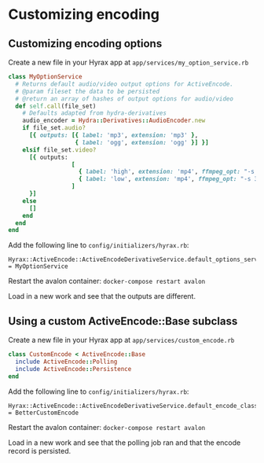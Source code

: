 # Customizing encoding

## Customizing encoding options

Create a new file in your Hyrax app at `app/services/my_option_service.rb`
```ruby
class MyOptionService
  # Returns default audio/video output options for ActiveEncode.
  # @param fileset the data to be persisted
  # @return an array of hashes of output options for audio/video
  def self.call(file_set)
    # Defaults adapted from hydra-derivatives
    audio_encoder = Hydra::Derivatives::AudioEncoder.new
    if file_set.audio?
      [{ outputs: [{ label: 'mp3', extension: 'mp3' },
                   { label: 'ogg', extension: 'ogg' }] }]
    elsif file_set.video?
      [{ outputs:
                  [
                    { label: 'high', extension: 'mp4', ffmpeg_opt: "-s 640x480 -g 30 -b:v 700k -ac 2 -ab 96k -ar 44100 -vcodec libx264 -acodec #{audio_encoder.audio_encoder}" },
                    { label: 'low', extension: 'mp4', ffmpeg_opt: "-s 320x240 -g 30 -b:v 345k -ac 2 -ab 96k -ar 44100 -vcodec libx264 -acodec #{audio_encoder.audio_encoder}" }
                  ]
      }]
    else
      []
    end
  end
end
```

Add the following line to `config/initializers/hyrax.rb`:
```
Hyrax::ActiveEncode::ActiveEncodeDerivativeService.default_options_service_class = MyOptionService
```

Restart the avalon container: `docker-compose restart avalon`

Load in a new work and see that the outputs are different.

## Using a custom ActiveEncode::Base subclass

Create a new file in your Hyrax app at `app/services/custom_encode.rb`
```ruby
class CustomEncode < ActiveEncode::Base
  include ActiveEncode::Polling
  include ActiveEncode::Persistence
end
```

Add the following line to `config/initializers/hyrax.rb`:
```
Hyrax::ActiveEncode::ActiveEncodeDerivativeService.default_encode_class = BetterCustomEncode
```

Restart the avalon container: `docker-compose restart avalon`

Load in a new work and see that the polling job ran and that the encode record is persisted.
